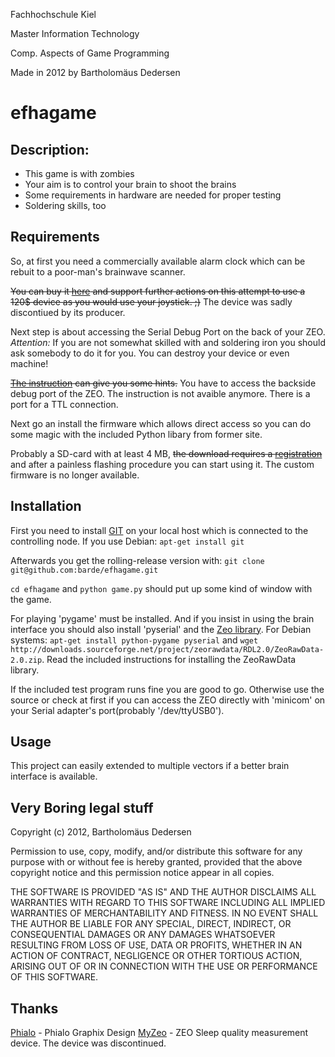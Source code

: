 ﻿Fachhochschule Kiel

Master Information Technology

Comp. Aspects of Game Programming

Made in 2012 by Bartholomäus Dedersen




﻿efhagame
======================================

Description:
------------

* This game is with zombies
* Your aim is to control your brain to shoot the brains
* Some requirements in hardware are needed for proper testing
* Soldering skills, too

Requirements
------------

So, at first you need a commercially available alarm clock which can be rebuit to a poor-man's
brainwave scanner.

~~You can buy it [here](http://goo.gl/qTycd) and support further actions on this attempt to use a 120$ device as you would
use your joystick. ;)~~
The device was sadly discontiued by its producer.

Next step is about accessing the Serial Debug Port on the back of your ZEO. _Attention:_ If you are not somewhat skilled with
and soldering iron you should ask somebody to do it for you. You can destroy your device or even machine!

~~[The instruction](http://zeorawdata.sourceforge.net/starting.html#interface-cable) can give you some hints.~~
You have to access the backside debug port of the ZEO. The instruction is not avaible anymore. There is a port for a TTL connection.

Next go an install the firmware which allows direct access so you can do some magic with the included Python libary from former site.

Probably a SD-card with at least 4 MB, ~~the download requires a [registration](http://developers.myzeo.com/raw-data-library/)~~ and 
after a painless flashing procedure you can start using it.
The custom firmware is no longer available.



Installation
------------

First you need to install [GIT](http://git-scm.com/) on your local host which is connected to the controlling node.
If you use Debian: `apt-get install git`

Afterwards you get the rolling-release version with:
`git clone git@github.com:barde/efhagame.git`

`cd efhagame` and `python game.py` should put up some kind of window with the game.

For playing 'pygame' must be installed. And if you insist in using the brain interface you should also install 'pyserial' and the [Zeo library](https://sourceforge.net/projects/zeorawdata/files/).
For Debian systems: `apt-get install python-pygame pyserial` and `wget http://downloads.sourceforge.net/project/zeorawdata/RDL2.0/ZeoRawData-2.0.zip`.
Read the included instructions for installing the ZeoRawData library.

If the included test program runs fine you are good to go. Otherwise use the source or check at first if you can access the ZEO directly with 'minicom' on your Serial adapter's port(probably '/dev/ttyUSB0').
   

Usage
------

This project can easily extended to multiple vectors if a better brain interface is available.

Very Boring legal stuff
------------------

Copyright (c) 2012, Bartholomäus Dedersen

Permission to use, copy, modify, and/or distribute this software for any
purpose with or without fee is hereby granted, provided that the above
copyright notice and this permission notice appear in all copies.

THE SOFTWARE IS PROVIDED "AS IS" AND THE AUTHOR DISCLAIMS ALL WARRANTIES
WITH REGARD TO THIS SOFTWARE INCLUDING ALL IMPLIED WARRANTIES OF
MERCHANTABILITY AND FITNESS. IN NO EVENT SHALL THE AUTHOR BE LIABLE FOR
ANY SPECIAL, DIRECT, INDIRECT, OR CONSEQUENTIAL DAMAGES OR ANY DAMAGES
WHATSOEVER RESULTING FROM LOSS OF USE, DATA OR PROFITS, WHETHER IN AN
ACTION OF CONTRACT, NEGLIGENCE OR OTHER TORTIOUS ACTION, ARISING OUT OF
OR IN CONNECTION WITH THE USE OR PERFORMANCE OF THIS SOFTWARE.

Thanks
---------

[Phialo](http://www.phialo.de) - Phialo Graphix Design
[MyZeo](www.myzeo.com/) - ZEO Sleep quality measurement device. The device was discontinued.
